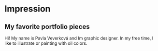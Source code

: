 # Impression 

## My favorite portfolio pieces

Hi!
My name is Pavla Veverková and Im graphic designer. In my free time, I like to illustrate or painting with oil colors. 
